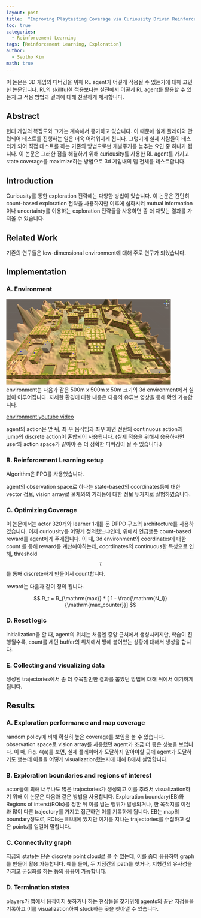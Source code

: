 ```yaml
---
layout: post
title:  "Improving Playtesting Coverage via Curiousity Driven Reinforcement Learning Agents 논문 리뷰 및 설명"
toc: true
categories: 
  - Reinforcement Learning 
tags: [Reinforcement Learning, Exploration]
author:
  - Seolho Kim
math: true
---
```

이 논문은 3D 게임의 디버깅을 위해 RL agent가 어떻게 적용될 수 있는가에 대해 고민한 논문입니다. RL의 skillful한 적용보다는 실전에서 어떻게 RL agent를 활용할 수 있는지 
그 적용 방법과 결과에 대해 친절하게 제시합니다.


## Abstract

현대 게임의 복잡도와 크기는 계속해서 증가하고 있습니다. 이 때문에 실제 플레이와 관련되어 테스트를 진행하는 일은 더욱 어려워지게 됩니다. 그렇기에 실제 
사람들이 테스터가 되어 직접 테스트를 하는 기존의 방법으로썬 개발주기를 늦추는 요인 중 하나가 됩니다.
이 논문은 그러한 점을 해결하기 위해 curiousity를 사용한 RL agent를 가지고 state coverage를 maximize하는 방법으로 3d 게임내의 맵 전체를 테스트합니다.


## Introduction
Curiousity를 통한 exploration 전략에는 다양한 방법이 있습니다. 이 논문은 간단히 count-based exploration 전략을 사용하지만 이후에
심화시켜 mutual information이나 uncertainty를 이용하는 exploration 전략들을 사용하면 좀 더 재밌는 결과를 가져올 수 있습니다.

## Related Work
기존의 연구들은 low-dimensional environment에 대해 주로 연구가 되었습니다.

## Implementation
### A. Environment 
![playtesting_rl_0](/assets/img/playtesting_rl_0.PNG)
environment는 다음과 같은 500m x 500m x 50m 크기의 3d environment에서 실험이 이루어집니다. 자세한 환경에 대한 내용은 다음의 유튜브 영상을 통해 확인 가능합니다.


[environment youtube video](https://www.youtube.com/watch?v=cfm3R94FB_4)


agent의 action은 앞 뒤, 좌 우 움직임과 좌우 화면 전환의 continuous action과 jump의 discrete action이 혼합되어 사용됩니다.
(실제 적용을 위해서 응용하자면 user와 action space가 같아야 좀 더 정확한 디버깅이 될 수 있습니다.)

### B. Reinforcement Learning setup

Algorithm은 PPO를 사용했습니다.

agent의 observation space로 하나는 state-based의 coordinates등에 대한 vector 정보, vision array로 물체와의 거리등에 대한 정보 두가지로 실험하였습니다.

### C. Optimizing Coverage
이 논문에서는 actor 320개와 learner 1개를 둔 DPPO 구조의 architecture를 사용하였습니다.
이제 curiousity를 어떻게 정의했느냐인데, 위에서 언급했듯 count-based reward를 agent에게 주게됩니다. 이 때, 3d environment의 coordinates에 대한 count
를 통해 reward를 계산해야하는데, coordinates의 continuous한 특성으로 인해, threshold $$ \tau $$를 통해 discrete하게 만들어서 count합니다.

reward는 다음과 같이 정의 됩니다.

$$ R_t = R_{\mathrm{max}} * [ 1 - \frac{\mathrm{N_i}}{\mathrm{max_counter}}] $$

### D. Reset logic
initialization을 할 때, agent의 위치는 처음엔 중앙 근처에서 생성시키지만, 학습이 진행될수록, count를 세던 buffer의 위치에서 땅에 붙어있는 상황에 대해서
생성을 합니다.

### E. Collecting and visualizing data
생성된 trajectories에서 좀 더 주목할만한 결과를 뽑았던 방법에 대해 뒤에서 얘기하게 됩니다.

## Results

### A. Exploration performance and map coverage
random policy에 비해 확실히 높은 coverage를 보임을 볼 수 있습니다. observation space로 vision array를 사용했던 agent가 조금 더 좋은 성능을 보입니다. 
이 때, Fig. 4(a)를 보면, 실제 플레이어가 도달하지 말아야할 곳에 agent가 도달하기도 했는데 이들을 어떻게 visualization했는지에 대해 B에서 설명합니다.

### B. Exploration boundaries and regions of interest
actor들에 의해 너무나도 많은 trajoctories가 생성되고 이를 추려서 visualization하기 위해 이 논문은 다음과 같은 방법을 사용합니다.
Exploration boundary(EB)와 Regions of interst(ROIs)를 정한 뒤 이를 넘는 행위가 발생되거나, 한 목적지를 이전과 많이 다른 trajectory를 가지고 접근하면 이를 기록하게 됩니다.
EB는 map의 boundary정도로, ROIs는 EB내에 있지만 여기를 지나는 trajectories를 수집하고 싶은 points를 일컬어 말합니다.

### C. Connectivity graph
지금의 state는 단순 discrete point cloud로 볼 수 있는데, 이를 좀더 응용하여 graph를 만들어 활용 가능합니다. 예를 들어, 두 지점간의 path를 찾거나, 지형간의 유사성을 가지고 군집화를
 하는 등의 응용이 가능합니다.
### D. Termination states
players가 맵에서 움직이지 못하거나 하는 현상들을 찾기위해 agents의 끝난 지점들을 기록하고 이를 visualization하여 stuck하는 곳을 찾아낼 수 있습니다.
